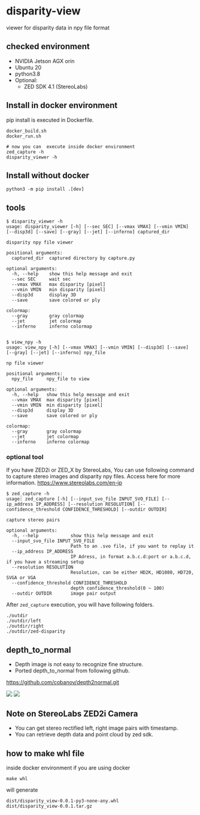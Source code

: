 # disparity-view
viewer for disparity data in npy file format

## checked environment
- NVIDIA Jetson AGX orin
- Ubuntu 20
- python3.8
- Optional:
  - ZED SDK 4.1 (StereoLabs)

## Install in docker environment
pip install is executed in Dockerfile.
```commandline
docker_build.sh
docker_run.sh

# now you can  execute inside docker environment
zed_capture -h
disparity_viewer -h
```

## Install without docker
```commandline
python3 -m pip install .[dev]
```

## tools

```
$ disparity_viewer -h
usage: disparity_viewer [-h] [--sec SEC] [--vmax VMAX] [--vmin VMIN] [--disp3d] [--save] [--gray] [--jet] [--inferno] captured_dir

disparity npy file viewer

positional arguments:
  captured_dir  captured directory by capture.py

optional arguments:
  -h, --help    show this help message and exit
  --sec SEC     wait sec
  --vmax VMAX   max disparity [pixel]
  --vmin VMIN   min disparity [pixel]
  --disp3d      display 3D
  --save        save colored or ply

colormap:
  --gray        gray colormap
  --jet         jet colormap
  --inferno     inferno colormap


$ view_npy -h
usage: view_npy [-h] [--vmax VMAX] [--vmin VMIN] [--disp3d] [--save] [--gray] [--jet] [--inferno] npy_file

np file viewer

positional arguments:
  npy_file     npy_file to view

optional arguments:
  -h, --help   show this help message and exit
  --vmax VMAX  max disparity [pixel]
  --vmin VMIN  min disparity [pixel]
  --disp3d     display 3D
  --save       save colored or ply

colormap:
  --gray       gray colormap
  --jet        jet colormap
  --inferno    inferno colormap

```
### optional tool
If you have ZED2i or ZED_X by StereoLabs,
You can use following command to capture stereo images and disparity npy files.
Access here for more information.
    https://www.stereolabs.com/en-jp

```
$ zed_capture -h
usage: zed_capture [-h] [--input_svo_file INPUT_SVO_FILE] [--ip_address IP_ADDRESS] [--resolution RESOLUTION] [--confidence_threshold CONFIDENCE_THRESHOLD] [--outdir OUTDIR]

capture stereo pairs

optional arguments:
  -h, --help            show this help message and exit
  --input_svo_file INPUT_SVO_FILE
                        Path to an .svo file, if you want to replay it
  --ip_address IP_ADDRESS
                        IP Adress, in format a.b.c.d:port or a.b.c.d, if you have a streaming setup
  --resolution RESOLUTION
                        Resolution, can be either HD2K, HD1080, HD720, SVGA or VGA
  --confidence_threshold CONFIDENCE_THRESHOLD
                        depth confidence_threshold(0 ~ 100)
  --outdir OUTDIR       image pair output

```
After `zed_capture` execution, you will have following folders.
```
./outdir
./outdir/left
./outdir/right
./outdir/zed-disparity
```

## depth_to_normal
- Depth image is not easy to recognize fine structure.
- Ported depth_to_normal from following github.

https://github.com/cobanov/depth2normal.git

![](test/assets/depth.png)
![](test/assets/normal.png)

## Note on StereoLabs ZED2i Camera
- You can get stereo rectified left, right image pairs with timestamp.
- You can retrieve depth data and point cloud by zed sdk.

## how to make whl file
inside docker environment if you are using docker
```commandline
make whl
```

will generate
```commandline
dist/disparity_view-0.0.1-py3-none-any.whl
dist/disparity_view-0.0.1.tar.gz
```
